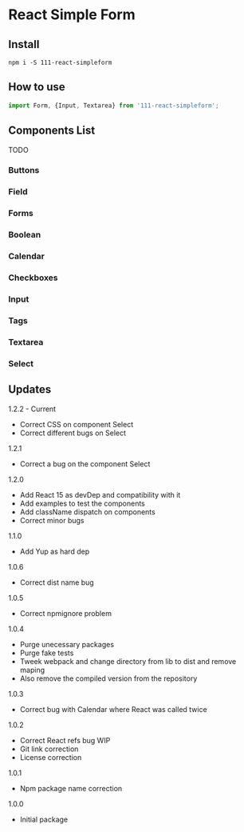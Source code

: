 # React Simple Form


## Install

```
npm i -S 111-react-simpleform
```


## How to use

```javascript 
import Form, {Input, Textarea} from '111-react-simpleform';
````


## Components List

TODO

### Buttons
### Field
### Forms

### Boolean
### Calendar
### Checkboxes
### Input
### Tags
### Textarea
### Select

## Updates


1.2.2 - Current
* Correct CSS on component Select
* Correct different bugs on Select

1.2.1
* Correct a bug on the component Select

1.2.0
* Add React 15 as devDep and compatibility with it
* Add examples to test the components
* Add className dispatch on components
* Correct minor bugs

1.1.0
* Add Yup as hard dep

1.0.6
* Correct dist name bug

1.0.5
* Correct npmignore problem

1.0.4
* Purge unecessary packages
* Purge fake tests
* Tweek webpack and change directory from lib to dist and remove maping
* Also remove the compiled version from the repository
 
1.0.3
* Correct bug with Calendar where React was called twice

1.0.2
* Correct React refs bug WIP
* Git link correction
* License correction

1.0.1
* Npm package name correction

1.0.0
* Initial package
